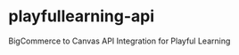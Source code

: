 playfullearning-api
===================

BigCommerce to Canvas API Integration for Playful Learning
